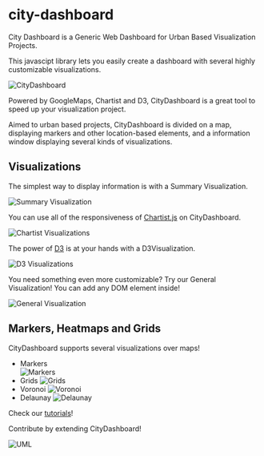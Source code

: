 city-dashboard
==============

City Dashboard is a Generic Web Dashboard for Urban Based Visualization Projects.

This javascipt library lets you easily create a dashboard with several highly customizable visualizations.

![CityDashboard](http://i.imgur.com/4Ip0FAD.png)

Powered by GoogleMaps, Chartist and D3, CityDashboard is a great tool to speed up your visualization project.

Aimed to urban based projects, CityDashboard is divided on a map, displaying markers and other location-based elements, and a information window displaying several kinds of visualizations.

## Visualizations

The simplest way to display information is with a Summary Visualization.

![Summary Visualization](http://i.imgur.com/LCIUtWh.png)

You can use all of the responsiveness of [Chartist.js](http://gionkunz.github.io/chartist-js/) on CityDashboard.

![Chartist Visualizations](http://i.imgur.com/J2rmL25.png)

The power of [D3](http://d3js.org/) is at your hands with a D3Visualization.

![D3 Visualizations](http://i.imgur.com/iPLpmBK.png)

You need something even more customizable? Try our General Visualization! You can add any DOM element inside!

![General Visualization](http://i.imgur.com/lOZU4PL.png)

## Markers, Heatmaps and Grids

CityDashboard supports several visualizations over maps!

* Markers  
![Markers](http://i.imgur.com/SzurorW.png)
* Grids ![Grids](http://i.imgur.com/IzZ8d0m.png)
* Voronoi ![Voronoi](http://i.imgur.com/cdAqll4.png)
* Delaunay ![Delaunay](http://i.imgur.com/DmVCNcY.png)


Check our [tutorials](docs/docs/index.md)!

Contribute by extending CityDashboard!

![UML](http://i.imgur.com/H7QeJC4.png)
